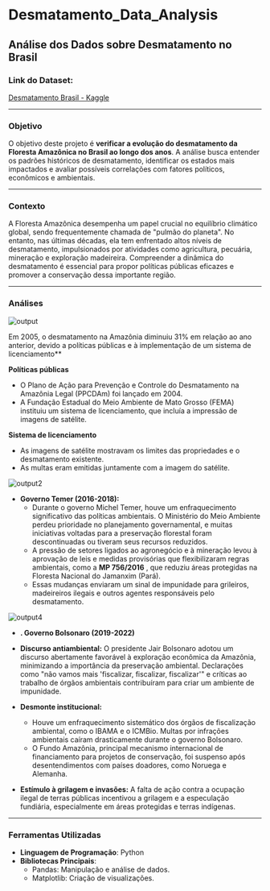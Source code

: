 
# Desmatamento_Data_Analysis

## Análise dos Dados sobre Desmatamento no Brasil

### Link do Dataset:
[Desmatamento Brasil - Kaggle](https://www.kaggle.com/datasets/fidelissauro/desmatamento-brasil/data)

---

### Objetivo
O objetivo deste projeto é **verificar a evolução do desmatamento da Floresta Amazônica no Brasil ao longo dos anos**. A análise busca entender os padrões históricos de desmatamento, identificar os estados mais impactados e avaliar possíveis correlações com fatores políticos, econômicos e ambientais.

---

### Contexto
A Floresta Amazônica desempenha um papel crucial no equilíbrio climático global, sendo frequentemente chamada de "pulmão do planeta". No entanto, nas últimas décadas, ela tem enfrentado altos níveis de desmatamento, impulsionados por atividades como agricultura, pecuária, mineração e exploração madeireira. Compreender a dinâmica do desmatamento é essencial para propor políticas públicas eficazes e promover a conservação dessa importante região.

---

### Análises

![output](https://github.com/user-attachments/assets/063df7ad-6f47-4212-8c15-01781029259e)

Em 2005, o desmatamento na Amazônia diminuiu 31% em relação ao ano anterior, devido a políticas públicas e à implementação de um sistema de licenciamento**

**Políticas públicas**
- O Plano de Ação para Prevenção e Controle do Desmatamento na Amazônia Legal (PPCDAm) foi lançado em 2004.
- A Fundação Estadual do Meio Ambiente de Mato Grosso (FEMA) instituiu um sistema de licenciamento, que incluía a impressão de imagens de satélite.

**Sistema de licenciamento**
- As imagens de satélite mostravam os limites das propriedades e o desmatamento existente.
- As multas eram emitidas juntamente com a imagem do satélite.

![output2](https://github.com/user-attachments/assets/f0710f38-ce21-45d8-bf47-0334684e6def)

- **Governo Temer (2016-2018):**
    - Durante o governo Michel Temer, houve um enfraquecimento significativo das políticas ambientais. O Ministério do Meio Ambiente perdeu prioridade no planejamento governamental, e muitas iniciativas voltadas para a preservação florestal foram descontinuadas ou tiveram seus recursos reduzidos.
    - A pressão de setores ligados ao agronegócio e à mineração levou à aprovação de leis e medidas provisórias que flexibilizaram regras ambientais, como a **MP 756/2016** , que reduziu áreas protegidas na Floresta Nacional do Jamanxim (Pará).
    - Essas mudanças enviaram um sinal de impunidade para grileiros, madeireiros ilegais e outros agentes responsáveis pelo desmatamento.

![output4](https://github.com/user-attachments/assets/b25c662c-cab3-43fc-a482-ce649446e830)

- **. Governo Bolsonaro (2019-2022)**

- **Discurso antiambiental:** O presidente Jair Bolsonaro adotou um discurso abertamente favorável à exploração econômica da Amazônia, minimizando a importância da preservação ambiental. Declarações como "não vamos mais 'fiscalizar, fiscalizar, fiscalizar'" e críticas ao trabalho de órgãos ambientais contribuíram para criar um ambiente de impunidade.
- **Desmonte institucional:**
    - Houve um enfraquecimento sistemático dos órgãos de fiscalização ambiental, como o IBAMA e o ICMBio. Multas por infrações ambientais caíram drasticamente durante o governo Bolsonaro.
    - O Fundo Amazônia, principal mecanismo internacional de financiamento para projetos de conservação, foi suspenso após desentendimentos com países doadores, como Noruega e Alemanha.
- **Estímulo à grilagem e invasões:** A falta de ação contra a ocupação ilegal de terras públicas incentivou a grilagem e a especulação fundiária, especialmente em áreas protegidas e terras indígenas.

---

### Ferramentas Utilizadas
- **Linguagem de Programação**: Python
- **Bibliotecas Principais**:
  - Pandas: Manipulação e análise de dados.
  - Matplotlib: Criação de visualizações.
